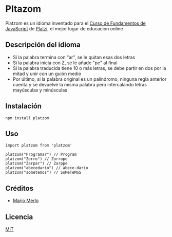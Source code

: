 # Pltazom

Platzom es un idioma inventado para el 
[Curso de Fundamentos de JavaScript](https://platzi.com/js) 
de [Platzi](https://platzi.com),  el mejor lugar 
de educación online

## Descripción del idioma 

- Si la palabra termina con "ar", se le quitan esas dos letras
- Si la palabra inicia con Z, se le añade "pe" al final
- Si la palabra traducida tiene 10 o más letras, se debe partir 
en dos por la mitad y unir con un guión medio
- Por último, si la palabra original es un palíndromo, ninguna 
regla anterior cuenta y se devuelve la misma palabra pero 
intercalando letras mayúsculas y minúsculas

## Instalación

```
npm install platzom
```

## Uso

```
import platzom from 'platzom'

platzom("Programar") // Program
platzom("Zorro") // Zorrope
platzom("Zarpar") // Zarppe
platzom("abecedario") // abece-dario
platzom("sometemos") // SoMeTeMoS
```

## Créditos
- [Mario Merlo](https://twitter.com/mariomr2891)

## Licencia

[MIT](https://opensource.org/licenses/MIT)